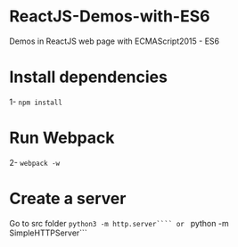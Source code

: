 # ReactJS-Demos-with-ES6
Demos in ReactJS web page with ECMAScript2015 - ES6


# Install dependencies

1- ```npm install```

# Run Webpack
2- ```webpack -w```

# Create a server
Go to src folder
```python3 -m http.server````
or
``` python -m SimpleHTTPServer```
